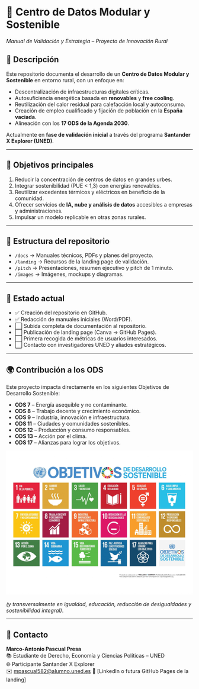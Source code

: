 # 🌱 Centro de Datos Modular y Sostenible  
*Manual de Validación y Estrategia – Proyecto de Innovación Rural*

## 📌 Descripción  
Este repositorio documenta el desarrollo de un **Centro de Datos Modular y Sostenible** en entorno rural, con un enfoque en:  
- Descentralización de infraestructuras digitales críticas.  
- Autosuficiencia energética basada en **renovables** y **free cooling**.  
- Reutilización del calor residual para calefacción local y autoconsumo.  
- Creación de empleo cualificado y fijación de población en la **España vaciada**.  
- Alineación con los **17 ODS de la Agenda 2030**.  

Actualmente en **fase de validación inicial** a través del programa **Santander X Explorer (UNED)**.  

---

## 🎯 Objetivos principales  
1. Reducir la concentración de centros de datos en grandes urbes.  
2. Integrar sostenibilidad (PUE < 1,3) con energías renovables.  
3. Reutilizar excedentes térmicos y eléctricos en beneficio de la comunidad.  
4. Ofrecer servicios de **IA, nube y análisis de datos** accesibles a empresas y administraciones.  
5. Impulsar un modelo replicable en otras zonas rurales.  

---

## 📂 Estructura del repositorio  
- `/docs` → Manuales técnicos, PDFs y planes del proyecto.  
- `/landing` → Recursos de la landing page de validación.  
- `/pitch` → Presentaciones, resumen ejecutivo y pitch de 1 minuto.  
- `/images` → Imágenes, mockups y diagramas.  

---

## 🚀 Estado actual  
- ✅ Creación del repositorio en GitHub.  
- ✅ Redacción de manuales iniciales (Word/PDF).  
- ⬜ Subida completa de documentación al repositorio.  
- ⬜ Publicación de landing page (Canva → GitHub Pages).  
- ⬜ Primera recogida de métricas de usuarios interesados.  
- ⬜ Contacto con investigadores UNED y aliados estratégicos.  

---

## 🌍 Contribución a los ODS  
Este proyecto impacta directamente en los siguientes Objetivos de Desarrollo Sostenible:  

- **ODS 7** – Energía asequible y no contaminante.  
- **ODS 8** – Trabajo decente y crecimiento económico.  
- **ODS 9** – Industria, innovación e infraestructura.  
- **ODS 11** – Ciudades y comunidades sostenibles.  
- **ODS 12** – Producción y consumo responsables.  
- **ODS 13** – Acción por el clima.  
- **ODS 17** – Alianzas para lograr los objetivos.  

<p align="center">
   <img src="S-SDG-Poster_-Letter.jpg" width="700"/>
</p>

*(y transversalmente en igualdad, educación, reducción de desigualdades y sostenibilidad integral)*.  

---

## 🤝 Contacto  
**Marco-Antonio Pascual Presa**  
📚 Estudiante de Derecho, Economía y Ciencias Políticas – UNED  
🌐 Participante Santander X Explorer  
✉️ [mpascual582@alumno.uned.es](mailto:mpascual582@alumno.uned.es)
🔗 [LinkedIn o futura GitHub Pages de la landing]  

